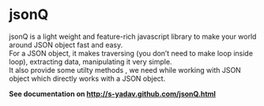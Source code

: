 jsonQ
=====

jsonQ is a light weight and feature-rich javascript library to make your world around JSON object fast and easy.<br />
For a JSON object, it makes traversing (you don’t need to make loop inside loop), extracting data, manipulating it very simple.<br/>
It also provide some utilty methods , we need while working with JSON object which directly works with a JSON object. 

<strong>See documentation on http://s-yadav.github.com/jsonQ.html</strong>
